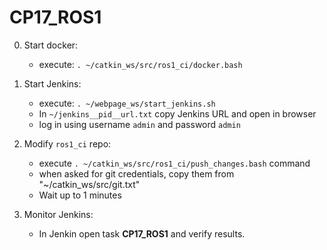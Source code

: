 # CP17_ROS1

0. Start docker:
    - execute: `. ~/catkin_ws/src/ros1_ci/docker.bash`

1. Start Jenkins:
    - execute: `. ~/webpage_ws/start_jenkins.sh`
    - In `~/jenkins__pid__url.txt` copy Jenkins URL and open in browser
    - log in using username `admin` and password `admin`

2. Modify `ros1_ci` repo:
    - execute `. ~/catkin_ws/src/ros1_ci/push_changes.bash` command
    - when asked for git credentials, copy them from "~/catkin_ws/src/git.txt"
    - Wait up to 1 minutes

3. Monitor Jenkins:
    - In Jenkin open task **CP17_ROS1** and verify results.
